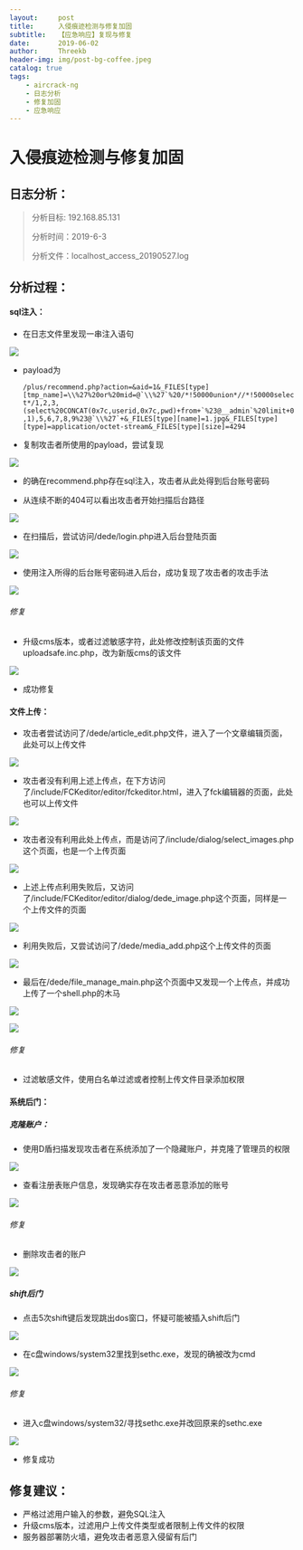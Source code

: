 ```yaml
---
layout:     post
title:      入侵痕迹检测与修复加固
subtitle:   【应急响应】复现与修复
date:       2019-06-02
author:     Threekb
header-img: img/post-bg-coffee.jpeg
catalog: true
tags:
    - aircrack-ng
    - 日志分析
    - 修复加固
    - 应急响应
---
```


# 入侵痕迹检测与修复加固

## 日志分析：

> 分析目标: 192.168.85.131
>
> 分析时间：2019-6-3
>
> 分析文件：localhost_access_20190527.log

## 分析过程：



#### sql注入：

* 在日志文件里发现一串注入语句

![](https://threekb-1259310634.cos.ap-beijing.myqcloud.com/blog/20190603173335.png)

* payload为</br>

  ```/plus/recommend.php?action=&aid=1&_FILES[type][tmp_name]=\\%27%20or%20mid=@`\\%27`%20/*!50000union*//*!50000select*/1,2,3,(select%20CONCAT(0x7c,userid,0x7c,pwd)+from+`%23@__admin`%20limit+0,1),5,6,7,8,9%23@`\\%27`+&_FILES[type][name]=1.jpg&_FILES[type][type]=application/octet-stream&_FILES[type][size]=4294```

* 复制攻击者所使用的payload，尝试复现

![](https://threekb-1259310634.cos.ap-beijing.myqcloud.com/blog/20190603173454.png)

* 的确在recommend.php存在sql注入，攻击者从此处得到后台账号密码

* 从连续不断的404可以看出攻击者开始扫描后台路径

![](https://threekb-1259310634.cos.ap-beijing.myqcloud.com/blog/20190603173649.png)

* 在扫描后，尝试访问/dede/login.php进入后台登陆页面

![](https://threekb-1259310634.cos.ap-beijing.myqcloud.com/blog/20190603173839.png)

* 使用注入所得的后台账号密码进入后台，成功复现了攻击者的攻击手法

![](https://threekb-1259310634.cos.ap-beijing.myqcloud.com/blog/20190603174010.png)

###### 修复

* 升级cms版本，或者过滤敏感字符，此处修改控制该页面的文件uploadsafe.inc.php，改为新版cms的该文件

![](https://threekb-1259310634.cos.ap-beijing.myqcloud.com/blog/20190603181759.png)

* 成功修复



#### 文件上传：

* 攻击者尝试访问了/dede/article_edit.php文件，进入了一个文章编辑页面，此处可以上传文件

![](https://threekb-1259310634.cos.ap-beijing.myqcloud.com/blog/20190603174320.png)

* 攻击者没有利用上述上传点，在下方访问了/include/FCKeditor/editor/fckeditor.html，进入了fck编辑器的页面，此处也可以上传文件

![](https://threekb-1259310634.cos.ap-beijing.myqcloud.com/blog/20190603174550.png)

* 攻击者没有利用此处上传点，而是访问了/include/dialog/select_images.php这个页面，也是一个上传页面

![](https://threekb-1259310634.cos.ap-beijing.myqcloud.com/blog/20190603174718.png)

* 上述上传点利用失败后，又访问了/include/FCKeditor/editor/dialog/dede_image.php这个页面，同样是一个上传文件的页面

![](https://threekb-1259310634.cos.ap-beijing.myqcloud.com/blog/20190603174850.png)

* 利用失败后，又尝试访问了/dede/media_add.php这个上传文件的页面

![](https://threekb-1259310634.cos.ap-beijing.myqcloud.com/blog/20190603174920.png)

* 最后在/dede/file_manage_main.php这个页面中又发现一个上传点，并成功上传了一个shell.php的木马

![](https://threekb-1259310634.cos.ap-beijing.myqcloud.com/blog/20190603175126.png)



![](https://threekb-1259310634.cos.ap-beijing.myqcloud.com/blog/20190603175145.png)

###### 修复

* 过滤敏感文件，使用白名单过滤或者控制上传文件目录添加权限



#### 系统后门：



##### 克隆账户：

* 使用D盾扫描发现攻击者在系统添加了一个隐藏账户，并克隆了管理员的权限

![](https://threekb-1259310634.cos.ap-beijing.myqcloud.com/blog/20190603175302.png)

* 查看注册表账户信息，发现确实存在攻击者恶意添加的账号

![](https://threekb-1259310634.cos.ap-beijing.myqcloud.com/blog/20190603182832.png)

###### 修复

* 删除攻击者的账户

![](https://threekb-1259310634.cos.ap-beijing.myqcloud.com/blog/20190603175424.png)

##### shift后门

* 点击5次shift键后发现跳出dos窗口，怀疑可能被插入shift后门

![](https://threekb-1259310634.cos.ap-beijing.myqcloud.com/blog/20190603175711.png)

* 在c盘windows/system32里找到sethc.exe，发现的确被改为cmd

![](https://threekb-1259310634.cos.ap-beijing.myqcloud.com/blog/20190603175938.png)

###### 修复

* 进入c盘windows/system32/寻找sethc.exe并改回原来的sethc.exe

![](https://threekb-1259310634.cos.ap-beijing.myqcloud.com/blog/20190603175953.png)

* 修复成功

## 修复建议：

* 严格过滤用户输入的参数，避免SQL注入
* 升级cms版本，过滤用户上传文件类型或者限制上传文件的权限
* 服务器部署防火墙，避免攻击者恶意入侵留有后门

